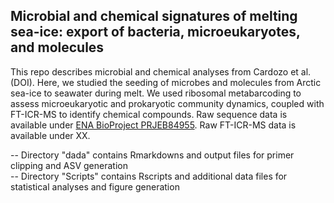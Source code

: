 ## Microbial and chemical signatures of melting sea-ice: export of bacteria, microeukaryotes, and molecules

This repo describes microbial and chemical analyses from Cardozo et al. (DOI). Here, we studied the seeding of microbes and molecules from Arctic sea-ice to seawater during melt. We used ribosomal metabarcoding to assess microeukaryotic and prokaryotic community dynamics, coupled with FT-ICR-MS to identify chemical compounds. Raw sequence data is available under [ENA BioProject PRJEB84955](https://www.ebi.ac.uk/ena/browser/view/PRJEB84955). Raw FT-ICR-MS data is available under XX.

-- Directory "dada" contains Rmarkdowns and output files for primer clipping and ASV generation  
-- Directory "Scripts" contains Rscripts and additional data files for statistical analyses and figure generation    
